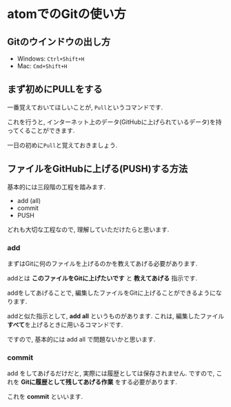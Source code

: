 # atomでのGitの使い方

## Gitのウインドウの出し方

* Windows: ```Ctrl+Shift+H```
* Mac: ```Cmd+Shift+H```

## まず初めにPULLをする

一番覚えておいてほしいことが, ```Pull```というコマンドです.

これを行うと, インターネット上のデータ(GitHubに上げられているデータ)を持ってくることができます.

一日の初めに```Pull```と覚えておきましょう.

## ファイルをGitHubに上げる(PUSH)する方法

基本的には三段階の工程を踏みます.

* add (all)
* commit
* PUSH

どれも大切な工程なので, 理解していただけたらと思います.

### add
まずはGitに何のファイルを上げるのかを教えてあげる必要があります.

addとは **このファイルをGitに上げたいです** と **教えてあげる** 指示です.

addをしてあげることで, 編集したファイルをGitに上げることができるようになります.

addと似た指示として, **add all** というものがあります. これは, 編集したファイル**すべて**を上げるときに用いるコマンドです.

ですので, 基本的には add all で問題ないかと思います.

### commit

add をしてあげるだけだと, 実際には履歴としては保存されません. ですので, これを **Gitに履歴として残してあげる作業** をする必要があります.

これを **commit** といいます.
